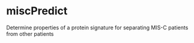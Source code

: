 # miscPredict
Determine properties of a protein signature for separating MIS-C patients from other patients
